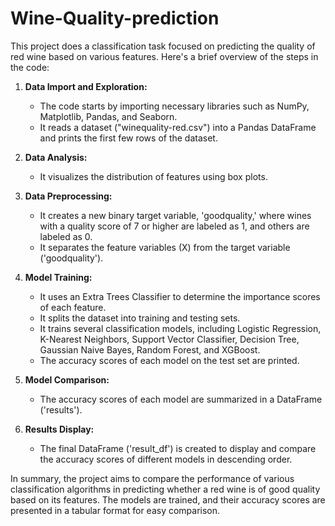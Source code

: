 # Wine-Quality-prediction
This project does a  classification task focused on predicting the quality of red wine based on various features. Here's a brief overview of the steps in the code:

1. **Data Import and Exploration:**
   - The code starts by importing necessary libraries such as NumPy, Matplotlib, Pandas, and Seaborn.
   - It reads a dataset ("winequality-red.csv") into a Pandas DataFrame and prints the first few rows of the dataset.

2. **Data Analysis:**
   - It visualizes the distribution of features using box plots.

3. **Data Preprocessing:**
   - It creates a new binary target variable, 'goodquality,' where wines with a quality score of 7 or higher are labeled as 1, and others are labeled as 0.
   - It separates the feature variables (X) from the target variable ('goodquality').

4. **Model Training:**
   - It uses an Extra Trees Classifier to determine the importance scores of each feature.
   - It splits the dataset into training and testing sets.
   - It trains several classification models, including Logistic Regression, K-Nearest Neighbors, Support Vector Classifier, Decision Tree, Gaussian Naive Bayes, Random Forest, and XGBoost.
   - The accuracy scores of each model on the test set are printed.

5. **Model Comparison:**
   - The accuracy scores of each model are summarized in a DataFrame ('results').

6. **Results Display:**
   - The final DataFrame ('result_df') is created to display and compare the accuracy scores of different models in descending order.

In summary, the project aims to compare the performance of various classification algorithms in predicting whether a red wine is of good quality based on its features. The models are trained, and their accuracy scores are presented in a tabular format for easy comparison.

